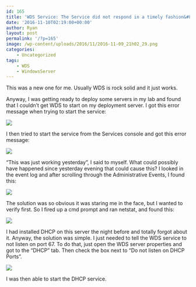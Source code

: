 ```yaml
---
id: 165
title: 'WDS Service: The Service did not respond in a timely fashion&#8230;'
date: '2016-11-10T02:19:00+00:00'
author: Ryan
layout: post
permalink: '/?p=165'
image: /wp-content/uploads/2016/11/2016-11-09_21h02_29.png
categories:
    - Uncategorized
tags:
    - WDS
    - WindowsServer
---
```


This was a new one for me. Usually WDS is rock solid and it just works.

Anyway, I was getting ready to deploy some servers in my lab and found that I couldn’t get WDS to start on my deployment server. I got this error message when trying to start the service:

[![](https://geekyryan.com/wp-content/uploads/2016/11/2016-11-09_21h02_29.png)](https://geekyryan.com/wp-content/uploads/2016/11/2016-11-09_21h02_29.png)

I then tried to start the service from the Services console and got this error message:

[![](https://geekyryan.com/wp-content/uploads/2016/11/2016-11-09_21h02_42.png)](https://geekyryan.com/wp-content/uploads/2016/11/2016-11-09_21h02_42.png)

“This was just working yesterday”, I said to myself. What could possibly have happened since yesterday evening that could cause this? I looked in the event log and after scrolling through the Administrative Events, I found this:

[![](https://geekyryan.com/wp-content/uploads/2016/11/2016-11-09_21h04_33.png)](https://geekyryan.com/wp-content/uploads/2016/11/2016-11-09_21h04_33.png)

The solution was so obvious it was staring me in the face, but I wanted to verify first. So I fired up a cmd prompt and ran netstat, and found this:

[![](https://geekyryan.com/wp-content/uploads/2016/11/2016-11-09_21h06_14.png)](https://geekyryan.com/wp-content/uploads/2016/11/2016-11-09_21h06_14.png)

I had installed DHCP on this server the night before and totally forgot about it. Anyway, the solution was simple. I just needed to tell the WDS service to not listen on port 67. To do that, just open the WDS server properties and got to the “DHCP” tab. Then check the box next to “Do not listen on DHCP Ports”.

[![](https://geekyryan.com/wp-content/uploads/2016/11/2016-11-09_21h08_04.png)](https://geekyryan.com/wp-content/uploads/2016/11/2016-11-09_21h08_04.png)

I was then able to start the DHCP service.